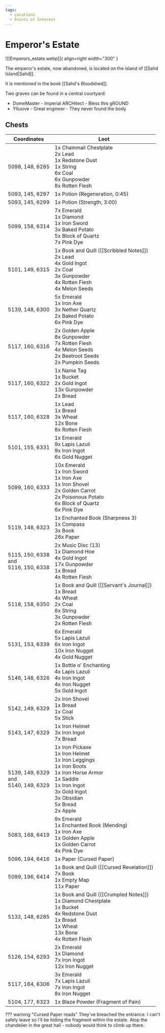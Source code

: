 ```yaml
---
tags:
  - Locations
  - Points of Interest
---
```


# Emperor's Estate

![[Emperors_estate.webp]]{ align=right width="300" }

The emperor's estate, now abandoned, is located on the island of [[Sahd Island|Sahd]].

It is mentioned in the book [[Sahd's Bloodshed]].

Two graves can be found in a central courtyard:

- DomeMaster - Imperial ARCHitect - Bless this gROUND
- Yllusive - Great engineer - They never found the body

## Chests

| **Coordinates**                               | **Loot**                                                                                                                                                                                        |
|-----------------------------------------------|-------------------------------------------------------------------------------------------------------------------------------------------------------------------------------------------------|
| 5098, 148, 6285                               | 1x Chainmail Chestplate <br>2x Lead <br>1x Redstone Dust <br>1x String <br>6x Coal <br>6x Gunpowder <br>8x Rotten Flesh                                                                         |
| 5093, 145, 6297                               | 1x Potion (Regeneration, 0:45)                                                                                                                                                                  |
| 5093, 145, 6299                               | 1x Potion (Strength, 3:00)                                                                                                                                                                      |
| 5099, 158, 6314                               | 7x Emerald <br>1x Diamond <br>1x Iron Sword <br>3x Baked Potato <br>5x Block of Quartz <br>7x Pink Dye                                                                                          |
| 5101, 149, 6315                               | 1x Book and Quill ([[Scribbled Notes]]) <br>2x Lead <br>4x Gold Ingot <br>2x Coal <br>3x Gunpowder <br>4x Rotten Flesh <br>4x Melon Seeds                                                           |
| 5139, 148, 6300                               | 5x Emerald <br>1x Iron Axe <br>3x Nether Quartz <br>2x Baked Potato <br>6x Pink Dye                                                                                                             |
| 5117, 160, 6316                               | 2x Golden Apple <br>8x Gunpowder <br>7x Rotten Flesh <br>4x Melon Seeds <br>2x Beetroot Seeds <br>2x Pumpkin Seeds                                                                              |
| 5117, 160, 6322                               | 1x Name Tag <br>1x Bucket <br>2x Gold Ingot <br>13x Gunpowder <br>2x Bread                                                                                                                      |
| 5117, 160, 6328                               | 1x Lead <br>1x Bread <br>3x Wheat <br>12x Bone <br>8x Rotten Flesh                                                                                                                              |
| 5101, 155, 6331                               | 1x Emerald <br>9x Lapis Lazuli <br>9x Iron Ingot <br>6x Gold Nugget                                                                                                                             |
| 5099, 160, 6333                               | 10x Emerald <br>1x Iron Sword <br>1x Iron Axe <br>1x Iron Shovel <br>2x Golden Carrot <br>2x Poisonous Potato <br>6x Block of Quartz <br>6x Pink Dye                                            |
| 5119, 148, 6323                               | 1x Enchanted Book (Sharpness 3) <br>1x Compass <br>3x Book <br>26x Paper                                                                                                                        |
| 5115, 150, 6338 <br>and <br>5116, 150, 6338   | 2x Music Disc (13) <br>1x Diamond Hoe <br>4x Gold Ingot <br>17x Gunpowder <br>1x Bread <br>4x Rotten Flesh                                                                                      |
| 5118, 158, 6350                               | 1x Book and Quill ([[Servant's Journal]]) <br>1x Bread <br>4x Wheat <br>2x Coal <br>8x String <br>3x Gunpowder <br>2x Rotten Flesh                                                                  |
| 5131, 153, 6339                               | 6x Emerald <br>5x Lapis Lazuli <br>6x Iron Ingot <br>10x Iron Nugget <br>4x Gold Nugget                                                                                                         |
| 5146, 148, 6326                               | 1x Bottle o' Enchanting <br>4x Lapis Lazuli <br>4x Iron Ingot <br>4x Iron Nugget <br>5x Gold Ingot                                                                                              |
| 5142, 149, 6329                               | 2x Iron Shovel <br>1x Bread <br>1x Coal <br>5x Stick                                                                                                                                            |
| 5143, 147, 6329                               | 1x Iron Helmet <br>3x Iron Ingot <br>7x Bread                                                                                                                                                   |
| 5139, 149, 6329 <br>and <br>5140, 149, 6329   | 1x Iron Pickaxe <br>1x Iron Helmet <br>1x Iron Leggings <br>1x Iron Boots <br>1x Iron Horse Armor <br>1x Saddle <br>1x Iron Ingot <br>3x Gold Ingot <br>3x Obsidian <br>5x Bread <br>2x Apple   |
| 5083, 168, 6419                               | 9x Emerald <br>1x Enchanted Book (Mending) <br>1x Iron Axe <br>1x Golden Apple <br>1x Golden Carrot <br>4x Pink Dye                                                                             |
| 5096, 194, 6416                               | 1x Paper (Cursed Paper)                                                                                                                                                                         |
| 5099, 196, 6414                               | 1x Book and Quill ([[Cursed Revelation]]) <br>7x Book <br>1x Empty Map <br>11x Paper                                                                                                                |
| 5132, 148, 6285                               | 1x Book and Quill ([[Crumpled Notes]]) <br>1x Diamond Chestplate <br>1x Bucket <br>4x Redstone Dust <br>1x Bread <br>1x Wheat <br>13x Bone <br>4x Rotten Flesh                                      |
| 5126, 154, 6293                               | 2x Emerald <br>1x Diamond <br>7x Iron Ingot <br>12x Iron Nugget                                                                                                                                 |
| 5117, 164, 6306                               | 3x Emerald <br>7x Lapis Lazuli <br>7x Iron Ingot <br>8x Iron Nugget                                                                                                                             |
| 5104, 177, 6323                               | 1x Blaze Powder (Fragment of Pain)                                                                                                                                                              |


??? warning "Cursed Paper reads"
    They've breached the entrance. I can't safely leave so I'll be hiding the fragment within the estate. Atop the chandelier in the great hall - nobody would think to climb up there.

